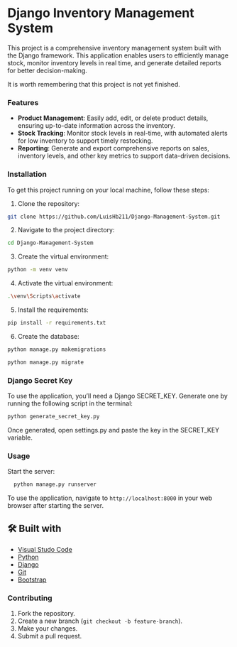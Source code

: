 # Django Inventory Management System

This project is a comprehensive inventory management system built with the Django framework. This application enables users to efficiently manage stock, monitor inventory levels in real time, and generate detailed reports for better decision-making.

It is worth remembering that this project is not yet finished.

### Features

- **Product Management**: Easily add, edit, or delete product details, ensuring up-to-date information across the inventory.
- **Stock Tracking**: Monitor stock levels in real-time, with automated alerts for low inventory to support timely restocking.
- **Reporting**: Generate and export comprehensive reports on sales, inventory levels, and other key metrics to support data-driven decisions.

### Installation

To get this project running on your local machine, follow these steps:

1. Clone the repository:
```bash
git clone https://github.com/LuisHb211/Django-Management-System.git
```
2. Navigate to the project directory:
```bash
cd Django-Management-System
```
3.  Create the virtual environment:
```bash
python -m venv venv
```
4. Activate the virtual environment:
```bash
.\venv\Scripts\activate 
```
5.  Install the requirements:
```bash
pip install -r requirements.txt 
```
6. Create the database:
```bash
python manage.py makemigrations
```
```bash
python manage.py migrate
```

### Django Secret Key

To use the application, you’ll need a Django SECRET_KEY. Generate one by running the following script in the terminal:
```bash
python generate_secret_key.py
```
Once generated, open settings.py and paste the key in the SECRET_KEY variable.

### Usage

Start the server:
```bash
  python manage.py runserver
```
To use the application, navigate to `http://localhost:8000` in your web browser after starting the server.


## 🛠️ Built with

* [Visual Studo Code](https://code.visualstudio.com/)  
* [Python](https://www.python.org/)
* [Django](https://www.djangoproject.com/)
* [Git](https://git-scm.com/) 
* [Bootstrap](https://getbootstrap.com/)

### Contributing

1. Fork the repository.
2. Create a new branch (`git checkout -b feature-branch`).
3. Make your changes.
4. Submit a pull request.

